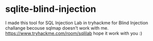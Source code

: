 # sqlite-blind-injection

I made this tool for SQL Injection Lab in tryhackme for Blind Injection challange becouse sqlmap doesn't work with me. 
https://www.tryhackme.com/room/sqlilab
hope it work with you :)
